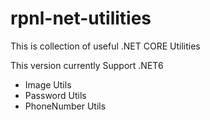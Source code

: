 # rpnl-net-utilities
This is collection of useful .NET CORE Utilities

This version currently Support .NET6
- Image Utils
- Password Utils
- PhoneNumber Utils

